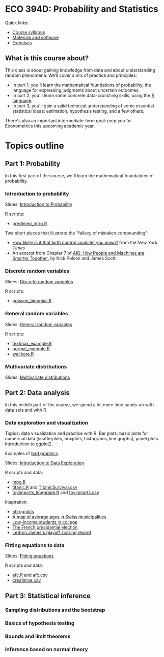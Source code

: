 # ECO 394D: Probability and Statistics

Quick links:
- [Course syllabus](./ref/ECOS394D_Summer2019_Syllabus.pdf)  
- [Materials and software](materials.md)    
- [Exercises](./exercises/)  


## What is this course about?

This class is about gaining knowledge from data and about understanding random phenomena.  We'll cover a mix of practice and principles:  
- In part 1, you'll learn the mathematical foundations of probability, the language for expressing judgments about uncertain outcomes. 
- In part 2, you'll learn some concrete data-crunching skills, using the [R language](https://www.rstudio.com/).  
- In part 3, you'll gain a solid technical understanding of some essential statistical ideas: estimation, hypothesis testing, and a few others.  

There's also an important intermediate-term goal: prep you for Econometrics this upcoming academic year.  


# Topics outline

## Part 1: Probability  

In this first part of the course, we'll learn the mathematical foundations of probability.  

### Introduction to probability  

Slides: [Introduction to Probability](http://rpubs.com/jgscott/intro_probability)  

R scripts:  
- [predimed_intro.R](R/predimed_intro.R)  

Two short pieces that illustrate the "fallacy of mistaken compounding":  
- [How likely is it that birth control could let you down?](https://www.nytimes.com/interactive/2014/09/14/sunday-review/unplanned-pregnancies.html) from the _New York Times_  
- An excerpt from Chapter 7 of [AIQ: How People and Machines are Smarter Together](https://github.com/jgscott/ECO394D/blob/master/ref/AIQ_excerpt_contraceptive_effectiveness.pdf), by Nick Polson and James Scott.    



### Discrete random variables

Slides: [Discrete random variables](http://rpubs.com/jgscott/discrete_random_variables)  


R scripts:  
- [poisson_binomial.R](./R/poisson_binomial.R)  


### General random variables

Slides: [General random variables](http://rpubs.com/jgscott/general_random_variables)   

R scripts:  
- [textmax_example.R](./r/textmax_example.R)  
- [normal_example.R](./R/normal_example.R)  
- [wellbore.R](./R/wellbore.R)    


### Multivariate distributions

Slides: [Multivariate distributions](http://rpubs.com/jgscott/multivariate_distributions)   



## Part 2: Data analysis

In this middle part of the course, we spend a lot more time hands-on with data sets and with R.  


### Data exploration and visualization

Topics: data visualization and practice with R.  Bar plots; basic plots for numerical data (scatterplots, boxplots, histograms, line graphs); panel plots.  Introduction to ggplot2.  

Examples of [bad graphics](ref/badgraphics.pdf).  

Slides: [Introduction to Data Exploration](http://rpubs.com/jgscott/data_exploration)  

R scripts and data:  
- [mpg.R](R/mpg.R)  
- [titanic.R](R/titanic.R) and [TitanicSurvival.csv](data/TitanicSurvival.csv)  
- [toyimports_linegraph.R](R/toyimports_linegraph.R) and [toyimports.csv](data/toyimports.csv)  


Inspiration:  
- [50 ggplots](http://r-statistics.co/Top50-Ggplot2-Visualizations-MasterList-R-Code.html)  
- [A map of average ages in Swiss municipalities](https://github.com/grssnbchr/thematic-maps-ggplot2)  
- [Low-income students in college](https://www.nytimes.com/interactive/2017/01/18/upshot/some-colleges-have-more-students-from-the-top-1-percent-than-the-bottom-60.html)  
- [The French presidential election](https://www.nytimes.com/interactive/2017/04/23/world/europe/french-election-results-maps.html)  
- [LeBron James's playoff scoring record](https://www.nytimes.com/interactive/2017/05/25/sports/basketball/lebron-career-playoff-points-record.html)   



### Fitting equations to data

Slides: [Fitting equations](http://rpubs.com/jgscott/fitting_equations)  
  
R scripts and data:    
- [afc.R](./r/afc.R) and [afc.csv](data/afc.csv)
- [creatinine.csv](data/creatinine.csv)  



## Part 3: Statistical inference

### Sampling distributions and the bootstrap

### Basics of hypothesis testing  

### Bounds and limit theorems 

### Inference based on normal theory  



